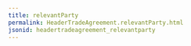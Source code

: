 ```yaml
---
title: relevantParty
permalink: HeaderTradeAgreement.relevantParty.html
jsonid: headertradeagreement_relevantparty
---
```

